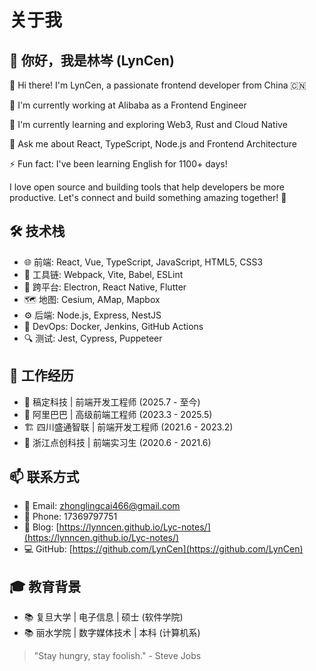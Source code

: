 # 关于我

## 👋 你好，我是林岑 (LynCen)

👋 Hi there! I'm LynCen, a passionate frontend developer from China 🇨🇳

🔭 I'm currently working at Alibaba as a Frontend Engineer

🌱 I'm currently learning and exploring Web3, Rust and Cloud Native

💬 Ask me about React, TypeScript, Node.js and Frontend Architecture

⚡ Fun fact: I've been learning English for 1100+ days!

I love open source and building tools that help developers be more productive. Let's connect and build something amazing together! 🚀

## 🛠️ 技术栈

- 🌐 前端: React, Vue, TypeScript, JavaScript, HTML5, CSS3
- 🔧 工具链: Webpack, Vite, Babel, ESLint
- 📱 跨平台: Electron, React Native, Flutter
- 🗺️ 地图: Cesium, AMap, Mapbox
- ⚙️ 后端: Node.js, Express, NestJS
- 🚀 DevOps: Docker, Jenkins, GitHub Actions
- 🔍 测试: Jest, Cypress, Puppeteer

## 💼 工作经历

- 🏢 稿定科技 | 前端开发工程师 (2025.7 - 至今)
- 🏢 阿里巴巴 | 高级前端工程师 (2023.3 - 2025.5)
- 🏗️ 四川盛通智联 | 前端开发工程师 (2021.6 - 2023.2)
- 🌱 浙江点创科技 | 前端实习生 (2020.6 - 2021.6)

## 📫 联系方式

- 📧 Email: zhonglingcai466@gmail.com
- 📱 Phone: 17369797751
- 📝 Blog: [https://lynncen.github.io/Lyc-notes/](https://lynncen.github.io/Lyc-notes/)
- 💻 GitHub: [https://github.com/LynCen](https://github.com/LynCen)

## 🎓 教育背景

- 📚 复旦大学 | 电子信息 | 硕士 (软件学院)
- 📚 丽水学院 | 数字媒体技术 | 本科 (计算机系)

> "Stay hungry, stay foolish." - Steve Jobs